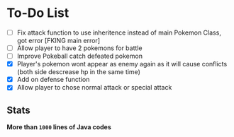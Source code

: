 # To-Do List

- [ ] Fix attack function to use inheritence instead of main Pokemon Class, got error [FKING main error]
- [ ] Allow player to have 2 pokemons for battle
- [ ] Improve Pokeball catch defeated pokemon
- [x] Player's pokemon wont appear as enemy again as it will cause conflicts (both side descrease hp in the same time)
- [x] Add on defense function
- [x] Allow player to chose normal attack or special attack

## Stats

**More than `1000` lines of Java codes**